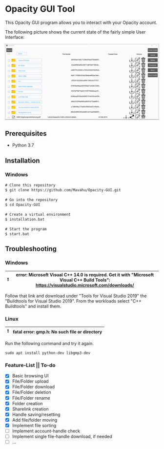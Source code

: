 # Opacity GUI Tool

This Opacity GUI program allows you to interact with your Opacity account.

The following picture shows the current state of the fairly simple User Interface:

![](readmepicture.png)

## Prerequisites

* Python 3.7

## Installation

### Windows
```
# Clone this repository
$ git clone https://github.com/Mavahu/Opacity-GUI.git

# Go into the repository
$ cd Opacity-GUI

# Create a virtual environment
$ installation.bat

# Start the program
$ start.bat
```

## Troubleshooting

### Windows
|:exclamation: | error: Microsoft Visual C++ 14.0 is required. Get it with "Microsoft Visual C++ Build Tools": https://visualstudio.microsoft.com/downloads/ |
| ------------- | ------------- |

Follow that link and download under "Tools for Visual Studio 2019" the "Buildtools for Visual Studio 2019".
From the workloads select "C++ Buildtools" and install them.

### Linux

|:exclamation: | fatal error: gmp.h: No such file or directory |
| ------------- | ------------- |

Run the following command and try it again.
```
sudo apt install python-dev libgmp3-dev
```

### Feature-List || To-do
- [x] Basic browsing UI
- [x] File/Folder upload
- [x] File/Folder download
- [x] File/Folder deletion
- [x] File/Folder rename
- [x] Folder creation
- [x] Sharelink creation
- [x] Handle saving/resetting
- [x] Add file/folder moving
- [x] Implement file sorting
- [ ] Implement account-handle check
- [ ] Implement single file-handle download, if needed
- [ ] ...
